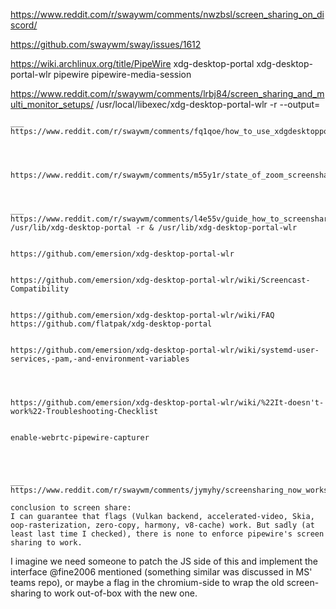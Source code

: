 https://www.reddit.com/r/swaywm/comments/nwzbsl/screen_sharing_on_discord/


https://github.com/swaywm/sway/issues/1612


https://wiki.archlinux.org/title/PipeWire
xdg-desktop-portal
xdg-desktop-portal-wlr
pipewire
pipewire-media-session


https://www.reddit.com/r/swaywm/comments/lrbj84/screen_sharing_and_multi_monitor_setups/
/usr/local/libexec/xdg-desktop-portal-wlr -r --output=<name>
	
	
	
	___
	https://www.reddit.com/r/swaywm/comments/fq1qoe/how_to_use_xdgdesktopportalwlr_to_share_the_screen/
	
	
	
	
	https://www.reddit.com/r/swaywm/comments/m55y1r/state_of_zoom_screensharing_in_2021/
	
	
	
	___
	https://www.reddit.com/r/swaywm/comments/l4e55v/guide_how_to_screenshare_from_chromiumfirefox/
	/usr/lib/xdg-desktop-portal -r & /usr/lib/xdg-desktop-portal-wlr
	
	
	https://github.com/emersion/xdg-desktop-portal-wlr
	
	
	https://github.com/emersion/xdg-desktop-portal-wlr/wiki/Screencast-Compatibility
	
	
	https://github.com/emersion/xdg-desktop-portal-wlr/wiki/FAQ
	https://github.com/flatpak/xdg-desktop-portal
	
	
	https://github.com/emersion/xdg-desktop-portal-wlr/wiki/systemd-user-services,-pam,-and-environment-variables
	
	
	
	
	https://github.com/emersion/xdg-desktop-portal-wlr/wiki/%22It-doesn't-work%22-Troubleshooting-Checklist
	
	
	enable-webrtc-pipewire-capturer
	
	
	
	
	___
	https://www.reddit.com/r/swaywm/comments/jymyhy/screensharing_now_works_on_discord_arch_electron/
	
	conclusion to screen share:
	I can guarantee that flags (Vulkan backend, accelerated-video, Skia, oop-rasterization, zero-copy, harmony, v8-cache) work. But sadly (at least last time I checked), there is none to enforce pipewire's screen sharing to work.

I imagine we need someone to patch the JS side of this and implement the interface @fine2006 mentioned (something similar was discussed in MS' teams repo), or maybe a flag in the chromium-side to wrap the old screen-sharing to work out-of-box with the new one.